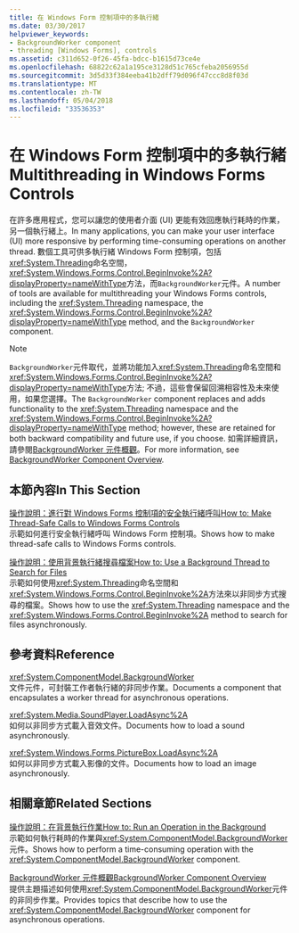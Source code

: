 ```yaml
---
title: 在 Windows Form 控制項中的多執行緒
ms.date: 03/30/2017
helpviewer_keywords:
- BackgroundWorker component
- threading [Windows Forms], controls
ms.assetid: c311d652-0f26-45fa-bdcc-b1615d73ce4e
ms.openlocfilehash: 68822c62a1a195ce3128d51c765cfeba2056955d
ms.sourcegitcommit: 3d5d33f384eeba41b2dff79d096f47ccc8d8f03d
ms.translationtype: MT
ms.contentlocale: zh-TW
ms.lasthandoff: 05/04/2018
ms.locfileid: "33536353"
---
```

# <a name="multithreading-in-windows-forms-controls"></a><span data-ttu-id="d78ae-102">在 Windows Form 控制項中的多執行緒</span><span class="sxs-lookup"><span data-stu-id="d78ae-102">Multithreading in Windows Forms Controls</span></span>
<span data-ttu-id="d78ae-103">在許多應用程式，您可以讓您的使用者介面 (UI) 更能有效回應執行耗時的作業，另一個執行緒上。</span><span class="sxs-lookup"><span data-stu-id="d78ae-103">In many applications, you can make your user interface (UI) more responsive by performing time-consuming operations on another thread.</span></span> <span data-ttu-id="d78ae-104">數個工具可供多執行緒 Windows Form 控制項，包括<xref:System.Threading>命名空間，<xref:System.Windows.Forms.Control.BeginInvoke%2A?displayProperty=nameWithType>方法，而`BackgroundWorker`元件。</span><span class="sxs-lookup"><span data-stu-id="d78ae-104">A number of tools are available for multithreading your Windows Forms controls, including the <xref:System.Threading> namespace, the <xref:System.Windows.Forms.Control.BeginInvoke%2A?displayProperty=nameWithType> method, and the `BackgroundWorker` component.</span></span>  
  
> [!NOTE]
>  <span data-ttu-id="d78ae-105">`BackgroundWorker`元件取代，並將功能加入<xref:System.Threading>命名空間和<xref:System.Windows.Forms.Control.BeginInvoke%2A?displayProperty=nameWithType>方法; 不過，這些會保留回溯相容性及未來使用，如果您選擇。</span><span class="sxs-lookup"><span data-stu-id="d78ae-105">The `BackgroundWorker` component replaces and adds functionality to the <xref:System.Threading> namespace and the <xref:System.Windows.Forms.Control.BeginInvoke%2A?displayProperty=nameWithType> method; however, these are retained for both backward compatibility and future use, if you choose.</span></span> <span data-ttu-id="d78ae-106">如需詳細資訊，請參閱[BackgroundWorker 元件概觀](../../../../docs/framework/winforms/controls/backgroundworker-component-overview.md)。</span><span class="sxs-lookup"><span data-stu-id="d78ae-106">For more information, see [BackgroundWorker Component Overview](../../../../docs/framework/winforms/controls/backgroundworker-component-overview.md).</span></span>  
  
## <a name="in-this-section"></a><span data-ttu-id="d78ae-107">本節內容</span><span class="sxs-lookup"><span data-stu-id="d78ae-107">In This Section</span></span>  
 [<span data-ttu-id="d78ae-108">操作說明：進行對 Windows Forms 控制項的安全執行緒呼叫</span><span class="sxs-lookup"><span data-stu-id="d78ae-108">How to: Make Thread-Safe Calls to Windows Forms Controls</span></span>](../../../../docs/framework/winforms/controls/how-to-make-thread-safe-calls-to-windows-forms-controls.md)  
 <span data-ttu-id="d78ae-109">示範如何進行安全執行緒呼叫 Windows Form 控制項。</span><span class="sxs-lookup"><span data-stu-id="d78ae-109">Shows how to make thread-safe calls to Windows Forms controls.</span></span>  
  
 [<span data-ttu-id="d78ae-110">操作說明：使用背景執行緒搜尋檔案</span><span class="sxs-lookup"><span data-stu-id="d78ae-110">How to: Use a Background Thread to Search for Files</span></span>](../../../../docs/framework/winforms/controls/how-to-use-a-background-thread-to-search-for-files.md)  
 <span data-ttu-id="d78ae-111">示範如何使用<xref:System.Threading>命名空間和<xref:System.Windows.Forms.Control.BeginInvoke%2A>方法來以非同步方式搜尋的檔案。</span><span class="sxs-lookup"><span data-stu-id="d78ae-111">Shows how to use the <xref:System.Threading> namespace and the <xref:System.Windows.Forms.Control.BeginInvoke%2A> method to search for files asynchronously.</span></span>  
  
## <a name="reference"></a><span data-ttu-id="d78ae-112">參考資料</span><span class="sxs-lookup"><span data-stu-id="d78ae-112">Reference</span></span>  
 <xref:System.ComponentModel.BackgroundWorker>  
 <span data-ttu-id="d78ae-113">文件元件，可封裝工作者執行緒的非同步作業。</span><span class="sxs-lookup"><span data-stu-id="d78ae-113">Documents a component that encapsulates a worker thread for asynchronous operations.</span></span>  
  
 <xref:System.Media.SoundPlayer.LoadAsync%2A>  
 <span data-ttu-id="d78ae-114">如何以非同步方式載入音效文件。</span><span class="sxs-lookup"><span data-stu-id="d78ae-114">Documents how to load a sound asynchronously.</span></span>  
  
 <xref:System.Windows.Forms.PictureBox.LoadAsync%2A>  
 <span data-ttu-id="d78ae-115">如何以非同步方式載入影像的文件。</span><span class="sxs-lookup"><span data-stu-id="d78ae-115">Documents how to load an image asynchronously.</span></span>  
  
## <a name="related-sections"></a><span data-ttu-id="d78ae-116">相關章節</span><span class="sxs-lookup"><span data-stu-id="d78ae-116">Related Sections</span></span>  
 [<span data-ttu-id="d78ae-117">操作說明：在背景執行作業</span><span class="sxs-lookup"><span data-stu-id="d78ae-117">How to: Run an Operation in the Background</span></span>](../../../../docs/framework/winforms/controls/how-to-run-an-operation-in-the-background.md)  
 <span data-ttu-id="d78ae-118">示範如何執行耗時的作業與<xref:System.ComponentModel.BackgroundWorker>元件。</span><span class="sxs-lookup"><span data-stu-id="d78ae-118">Shows how to perform a time-consuming operation with the <xref:System.ComponentModel.BackgroundWorker> component.</span></span>  
  
 [<span data-ttu-id="d78ae-119">BackgroundWorker 元件概觀</span><span class="sxs-lookup"><span data-stu-id="d78ae-119">BackgroundWorker Component Overview</span></span>](../../../../docs/framework/winforms/controls/backgroundworker-component-overview.md)  
 <span data-ttu-id="d78ae-120">提供主題描述如何使用<xref:System.ComponentModel.BackgroundWorker>元件的非同步作業。</span><span class="sxs-lookup"><span data-stu-id="d78ae-120">Provides topics that describe how to use the <xref:System.ComponentModel.BackgroundWorker> component for asynchronous operations.</span></span>
